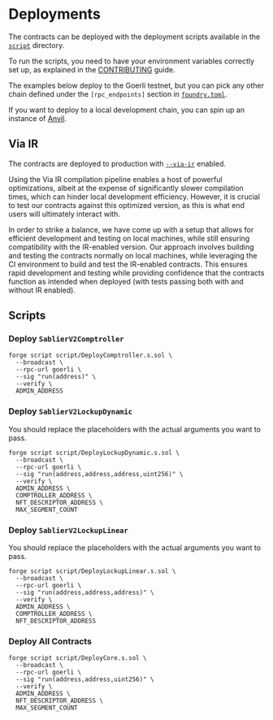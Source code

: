 # Deployments

The contracts can be deployed with the deployment scripts available in the [`script`](../script) directory.

To run the scripts, you need to have your environment variables correctly set up, as explained in the
[CONTRIBUTING](../CONTRIBUTING.md) guide.

The examples below deploy to the Goerli testnet, but you can pick any other chain defined under the `[rpc_endpoints]`
section in [`foundry.toml`](../foundry.toml).

If you want to deploy to a local development chain, you can spin up an instance of
[Anvil](https://book.getfoundry.sh/anvil).

## Via IR

The contracts are deployed to production with
[`--via-ir`](https://docs.soliditylang.org/en/v0.8.19/ir-breaking-changes.html) enabled.

Using the Via IR compilation pipeline enables a host of powerful optimizations, albeit at the expense of significantly
slower compilation times, which can hinder local development efficiency. However, it is crucial to test our contracts
against this optimized version, as this is what end users will ultimately interact with.

In order to strike a balance, we have come up with a setup that allows for efficient development and testing on local
machines, while still ensuring compatibility with the IR-enabled version. Our approach involves building and testing the
contracts normally on local machines, while leveraging the CI environment to build and test the IR-enabled contracts.
This ensures rapid development and testing while providing confidence that the contracts function as intended when
deployed (with tests passing both with and without IR enabled).

## Scripts

### Deploy `SablierV2Comptroller`

```shell
forge script script/DeployComptroller.s.sol \
  --broadcast \
  --rpc-url goerli \
  --sig "run(address)" \
  --verify \
  ADMIN_ADDRESS
```

### Deploy `SablierV2LockupDynamic`

You should replace the placeholders with the actual arguments you want to pass.

```shell
forge script script/DeployLockupDynamic.s.sol \
  --broadcast \
  --rpc-url goerli \
  --sig "run(address,address,address,uint256)" \
  --verify \
  ADMIN_ADDRESS \
  COMPTROLLER_ADDRESS \
  NFT_DESCRIPTOR_ADDRESS \
  MAX_SEGMENT_COUNT
```

### Deploy `SablierV2LockupLinear`

You should replace the placeholders with the actual arguments you want to pass.

```shell
forge script script/DeployLockupLinear.s.sol \
  --broadcast \
  --rpc-url goerli \
  --sig "run(address,address,address)" \
  --verify \
  ADMIN_ADDRESS \
  COMPTROLLER_ADDRESS \
  NFT_DESCRIPTOR_ADDRESS
```

### Deploy All Contracts

```shell
forge script script/DeployCore.s.sol \
  --broadcast \
  --rpc-url goerli \
  --sig "run(address,address,uint256)" \
  --verify \
  ADMIN_ADDRESS \
  NFT_DESCRIPTOR_ADDRESS \
  MAX_SEGMENT_COUNT
```
